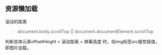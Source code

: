 ## 资源懒加载

滚动的距离
> document.body.scrollTop || document.documentElement.scrollTop


判断具体元素offsetHeight < 滚动距离 + 屏幕高度 时，给img标签src属性赋值，即图片加载。